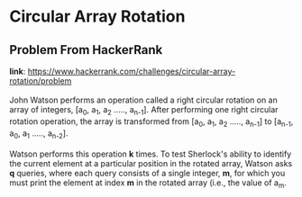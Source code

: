 # Circular Array Rotation
## Problem From HackerRank
**link**: https://www.hackerrank.com/challenges/circular-array-rotation/problem
<br /><br />John Watson performs an operation called a right circular rotation on an array of integers, [a<sub>0</sub>, a<sub>1</sub>, a<sub>2</sub> ....., a<sub>n-1</sub>]. After performing one right circular rotation operation, the array is transformed from [a<sub>0</sub>, a<sub>1</sub>, a<sub>2</sub> ....., a<sub>n-1</sub>] to [a<sub>n-1</sub>, a<sub>0</sub>, a<sub>1</sub> ....., a<sub>n-2</sub>].<br /><br />Watson performs this operation **k** times.  To test Sherlock's ability to identify the current element at a particular position in the rotated array, Watson asks **q** queries, where each query consists of a single integer, **m**, for which you must print the element at index **m** in the rotated array (i.e., the value of a<sub>m</sub>.

